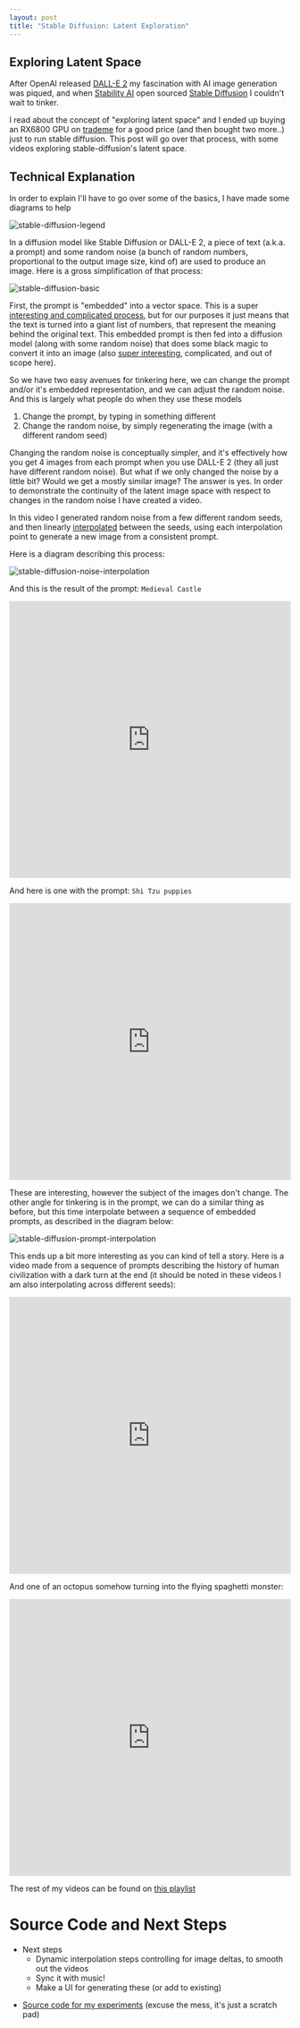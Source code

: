 ```yaml
---
layout: post
title: "Stable Diffusion: Latent Exploration"
---
```


## Exploring Latent Space

After OpenAI released [DALL-E 2](https://openai.com/product/dall-e-2) my fascination with AI image generation was piqued, and when [Stability AI](https://stability.ai/stable-diffusion) open sourced [Stable Diffusion](https://github.com/CompVis/stable-diffusion) I couldn't wait to tinker.

I read about the concept of "exploring latent space" and I ended up buying an RX6800 GPU on [trademe](https://www.trademe.co.nz/a/) for a good price (and then bought two more..) just to run stable diffusion. This post will go over that process, with some videos exploring stable-diffusion's latent space.

## Technical Explanation

In order to explain I'll have to go over some of the basics, I have made some diagrams to help

![stable-diffusion-legend](/projects/assets/stable-diffusion/stable-diffusion-legend.svg)

In a diffusion model like Stable Diffusion or DALL-E 2, a piece of text (a.k.a. a prompt) and some random noise (a bunch of random numbers, proportional to the output image size, kind of) are used to produce an image. Here is a gross simplification of that process:

![stable-diffusion-basic](/projects/assets/stable-diffusion/stable-diffusion-basic.svg)

First, the prompt is "embedded" into a vector space. This is a super [interesting and complicated process](https://lena-voita.github.io/nlp_course/word_embeddings.html), but for our purposes it just means that the text is turned into a giant list of numbers, that represent the meaning behind the original text. This embedded prompt is then fed into a diffusion model (along with some random noise) that does some black magic to convert it into an image (also [super interesting](https://stable-diffusion-art.com/how-stable-diffusion-work/), complicated, and out of scope here).

So we have two easy avenues for tinkering here, we can change the prompt and/or it's embedded representation, and we can adjust the random noise. And this is largely what people do when they use these models

1. Change the prompt, by typing in something different
2. Change the random noise, by simply regenerating the image (with a different random seed)

Changing the random noise is conceptually simpler, and it's effectively how you get 4 images from each prompt when you use DALL-E 2 (they all just have different random noise). But what if we only changed the noise by a little bit? Would we get a mostly similar image? The answer is yes. In order to demonstrate the continuity of the latent image space with respect to changes in the random noise I have created a video.

In this video I generated random noise from a few different random seeds, and then linearly [interpolated](https://en.wikipedia.org/wiki/Interpolation) between the seeds, using each interpolation point to generate a new image from a consistent prompt.

Here is a diagram describing this process:

![stable-diffusion-noise-interpolation](/projects/assets/stable-diffusion/stable-diffusion-noise-interpolation.svg)

And this is the result of the prompt: `Medieval Castle`

<iframe width="100%" height="495" src="https://www.youtube.com/embed/Pd9R_i5Gsa4" title="YouTube video player" frameborder="0" allow="accelerometer; autoplay; clipboard-write; encrypted-media; gyroscope; picture-in-picture; web-share" allowfullscreen></iframe>

And here is one with the prompt: `Shi Tzu puppies`

<iframe width="100%" height="495" src="https://www.youtube.com/embed/gFtmpPKGvjc" title="YouTube video player" frameborder="0" allow="accelerometer; autoplay; clipboard-write; encrypted-media; gyroscope; picture-in-picture; web-share" allowfullscreen></iframe>

These are interesting, however the subject of the images don't change. The other angle for tinkering is in the prompt, we can do a similar thing as before, but this time interpolate between a sequence of embedded prompts, as described in the diagram below:

![stable-diffusion-prompt-interpolation](/projects/assets/stable-diffusion/stable-diffusion-prompt-interpolation.svg)

This ends up a bit more interesting as you can kind of tell a story. Here is a video made from a sequence of prompts describing the history of human civilization with a dark turn at the end (it should be noted in these videos I am also interpolating across different seeds):

<iframe width="100%" height="495" src="https://www.youtube.com/embed/2KtQzlS8vrc" title="YouTube video player" frameborder="0" allow="accelerometer; autoplay; clipboard-write; encrypted-media; gyroscope; picture-in-picture; web-share" allowfullscreen></iframe>

And one of an octopus somehow turning into the flying spaghetti monster:

<iframe width="100%" height="495" src="https://www.youtube.com/embed/eP3gimF5ci4" title="YouTube video player" frameborder="0" allow="accelerometer; autoplay; clipboard-write; encrypted-media; gyroscope; picture-in-picture; web-share" allowfullscreen></iframe>

The rest of my videos can be found on [this playlist](https://www.youtube.com/playlist?list=PLqHDGIqcqwiv_kA4ijCODwR398fvYuwbM)

# Source Code and Next Steps

- Next steps
  - Dynamic interpolation steps controlling for image deltas, to smooth out the videos
  - Sync it with music!
  - Make a UI for generating these (or add to existing)

* [Source code for my experiments](https://github.com/jerome3o/stable-diffusion/blob/main/scratch.ipynb) (excuse the mess, it's just a scratch pad)
